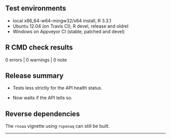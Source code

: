 ## Test environments
* local x86_64-w64-mingw32/x64 install, R 3.3.1
* Ubuntu 12.04 (on Travis CI), R devel, release and oldrel
* Windows on Appveyor CI (stable, patched and devel)

## R CMD check results

0 errors | 0 warnings | 0 note

## Release summary

* Tests less strictly for the API health status.

* Now waits if the API tells so.

## Reverse dependencies

The `rnoaa` vignette using `ropenaq` can still be built.

---


